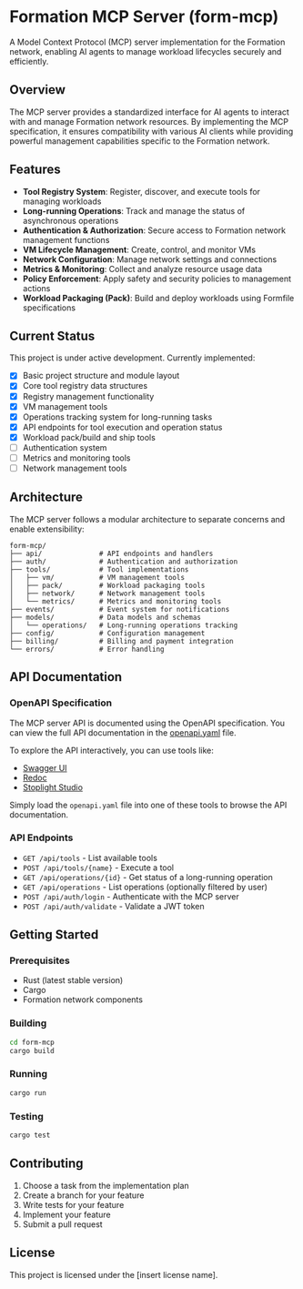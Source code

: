 # Formation MCP Server (form-mcp)

A Model Context Protocol (MCP) server implementation for the Formation network, enabling AI agents to manage workload lifecycles securely and efficiently.

## Overview

The MCP server provides a standardized interface for AI agents to interact with and manage Formation network resources. By implementing the MCP specification, it ensures compatibility with various AI clients while providing powerful management capabilities specific to the Formation network.

## Features

- **Tool Registry System**: Register, discover, and execute tools for managing workloads
- **Long-running Operations**: Track and manage the status of asynchronous operations
- **Authentication & Authorization**: Secure access to Formation network management functions
- **VM Lifecycle Management**: Create, control, and monitor VMs
- **Network Configuration**: Manage network settings and connections
- **Metrics & Monitoring**: Collect and analyze resource usage data
- **Policy Enforcement**: Apply safety and security policies to management actions
- **Workload Packaging (Pack)**: Build and deploy workloads using Formfile specifications

## Current Status

This project is under active development. Currently implemented:

- [x] Basic project structure and module layout
- [x] Core tool registry data structures
- [x] Registry management functionality
- [x] VM management tools
- [x] Operations tracking system for long-running tasks
- [x] API endpoints for tool execution and operation status
- [x] Workload pack/build and ship tools
- [ ] Authentication system
- [ ] Metrics and monitoring tools
- [ ] Network management tools

## Architecture

The MCP server follows a modular architecture to separate concerns and enable extensibility:

```
form-mcp/
├── api/              # API endpoints and handlers
├── auth/             # Authentication and authorization
├── tools/            # Tool implementations
│   ├── vm/           # VM management tools
│   ├── pack/         # Workload packaging tools
│   ├── network/      # Network management tools
│   └── metrics/      # Metrics and monitoring tools
├── events/           # Event system for notifications
├── models/           # Data models and schemas
│   └── operations/   # Long-running operations tracking
├── config/           # Configuration management
├── billing/          # Billing and payment integration
└── errors/           # Error handling
```

## API Documentation

### OpenAPI Specification

The MCP server API is documented using the OpenAPI specification. You can view the full API documentation in the [openapi.yaml](./openapi.yaml) file.

To explore the API interactively, you can use tools like:
- [Swagger UI](https://swagger.io/tools/swagger-ui/)
- [Redoc](https://redocly.github.io/redoc/)
- [Stoplight Studio](https://stoplight.io/studio)

Simply load the `openapi.yaml` file into one of these tools to browse the API documentation.

### API Endpoints

- `GET /api/tools` - List available tools
- `POST /api/tools/{name}` - Execute a tool
- `GET /api/operations/{id}` - Get status of a long-running operation
- `GET /api/operations` - List operations (optionally filtered by user)
- `POST /api/auth/login` - Authenticate with the MCP server
- `POST /api/auth/validate` - Validate a JWT token

## Getting Started

### Prerequisites

- Rust (latest stable version)
- Cargo
- Formation network components

### Building

```bash
cd form-mcp
cargo build
```

### Running

```bash
cargo run
```

### Testing

```bash
cargo test
```

## Contributing

1. Choose a task from the implementation plan
2. Create a branch for your feature
3. Write tests for your feature
4. Implement your feature
5. Submit a pull request

## License

This project is licensed under the [insert license name]. 